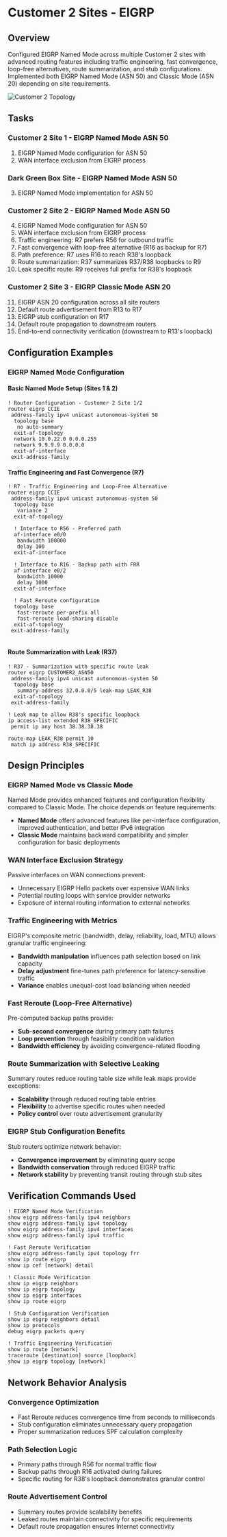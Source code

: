 # Customer 2 Sites - EIGRP

## Overview
Configured EIGRP Named Mode across multiple Customer 2 sites with advanced routing features including traffic engineering, fast convergence, loop-free alternatives, route summarization, and stub configurations. Implemented both EIGRP Named Mode (ASN 50) and Classic Mode (ASN 20) depending on site requirements.

![Customer 2 Topology](images/customer2-eigrp.png)

## Tasks

### Customer 2 Site 1 - EIGRP Named Mode ASN 50
1. EIGRP Named Mode configuration for ASN 50
2. WAN interface exclusion from EIGRP process

### Dark Green Box Site - EIGRP Named Mode ASN 50
3. EIGRP Named Mode implementation for ASN 50

### Customer 2 Site 2 - EIGRP Named Mode ASN 50  
4. EIGRP Named Mode configuration for ASN 50
5. WAN interface exclusion from EIGRP process
6. Traffic engineering: R7 prefers R56 for outbound traffic
7. Fast convergence with loop-free alternative (R16 as backup for R7)
8. Path preference: R7 uses R16 to reach R38's loopback
9. Route summarization: R37 summarizes R37/R38 loopbacks to R9
10. Leak specific route: R9 receives full prefix for R38's loopback

### Customer 2 Site 3 - EIGRP Classic Mode ASN 20
11. EIGRP ASN 20 configuration across all site routers
12. Default route advertisement from R13 to R17
13. EIGRP stub configuration on R17
14. Default route propagation to downstream routers
15. End-to-end connectivity verification (downstream to R13's loopback)

## Configuration Examples

### EIGRP Named Mode Configuration

#### Basic Named Mode Setup (Sites 1 & 2)
```cisco
! Router Configuration - Customer 2 Site 1/2
router eigrp CCIE
 address-family ipv4 unicast autonomous-system 50
  topology base
   no auto-summary
  exit-af-topology
  network 10.0.22.0 0.0.0.255
  network 9.9.9.9 0.0.0.0
  exit-af-interface
 exit-address-family
```

#### Traffic Engineering and Fast Convergence (R7)
```cisco
! R7 - Traffic Engineering and Loop-Free Alternative
router eigrp CCIE
 address-family ipv4 unicast autonomous-system 50
  topology base
   variance 2
  exit-af-topology
  
  ! Interface to R56 - Preferred path
  af-interface e0/0
   bandwidth 100000
   delay 100
  exit-af-interface
  
  ! Interface to R16 - Backup path with FRR
  af-interface e0/2 
   bandwidth 10000
   delay 1000
  exit-af-interface
  
  ! Fast Reroute configuration
  topology base
   fast-reroute per-prefix all
   fast-reroute load-sharing disable
  exit-af-topology
 exit-address-family
  
```
#### Route Summarization with Leak (R37)
```cisco
! R37 - Summarization with specific route leak
router eigrp CUSTOMER2_ASN50
 address-family ipv4 unicast autonomous-system 50
  topology base
   summary-address 32.0.0.0/5 leak-map LEAK_R38
  exit-af-topology
 exit-address-family

! Leak map to allow R38's specific loopback
ip access-list extended R38_SPECIFIC
 permit ip any host 38.38.38.38

route-map LEAK_R38 permit 10
 match ip address R38_SPECIFIC
```

## Design Principles

### EIGRP Named Mode vs Classic Mode
Named Mode provides enhanced features and configuration flexibility compared to Classic Mode. The choice depends on feature requirements:
- **Named Mode** offers advanced features like per-interface configuration, improved authentication, and better IPv6 integration
- **Classic Mode** maintains backward compatibility and simpler configuration for basic deployments

### WAN Interface Exclusion Strategy
Passive interfaces on WAN connections prevent:
- Unnecessary EIGRP Hello packets over expensive WAN links
- Potential routing loops with service provider networks
- Exposure of internal routing information to external networks

### Traffic Engineering with Metrics
EIGRP's composite metric (bandwidth, delay, reliability, load, MTU) allows granular traffic engineering:
- **Bandwidth manipulation** influences path selection based on link capacity
- **Delay adjustment** fine-tunes path preference for latency-sensitive traffic
- **Variance** enables unequal-cost load balancing when needed

### Fast Reroute (Loop-Free Alternative)
Pre-computed backup paths provide:
- **Sub-second convergence** during primary path failures
- **Loop prevention** through feasibility condition validation
- **Bandwidth efficiency** by avoiding convergence-related flooding

### Route Summarization with Selective Leaking
Summary routes reduce routing table size while leak maps provide exceptions:
- **Scalability** through reduced routing table entries
- **Flexibility** to advertise specific routes when needed
- **Policy control** over route advertisement granularity

### EIGRP Stub Configuration Benefits
Stub routers optimize network behavior:
- **Convergence improvement** by eliminating query scope
- **Bandwidth conservation** through reduced EIGRP traffic
- **Network stability** by preventing transit routing through stub sites

## Verification Commands Used

```cisco
! EIGRP Named Mode Verification
show eigrp address-family ipv4 neighbors
show eigrp address-family ipv4 topology
show eigrp address-family ipv4 interfaces
show eigrp address-family ipv4 traffic

! Fast Reroute Verification
show eigrp address-family ipv4 topology frr
show ip route eigrp
show ip cef [network] detail

! Classic Mode Verification  
show ip eigrp neighbors
show ip eigrp topology
show ip eigrp interfaces
show ip route eigrp

! Stub Configuration Verification
show ip eigrp neighbors detail
show ip protocols
debug eigrp packets query

! Traffic Engineering Verification
show ip route [network]
traceroute [destination] source [loopback]
show ip eigrp topology [network]
```

## Network Behavior Analysis

### Convergence Optimization
- Fast Reroute reduces convergence time from seconds to milliseconds
- Stub configuration eliminates unnecessary query propagation
- Proper summarization reduces SPF calculation complexity

### Path Selection Logic
- Primary paths through R56 for normal traffic flow
- Backup paths through R16 activated during failures
- Specific routing for R38's loopback demonstrates granular control

### Route Advertisement Control
- Summary routes provide scalability benefits
- Leaked routes maintain connectivity for specific requirements
- Default route propagation ensures Internet connectivity
